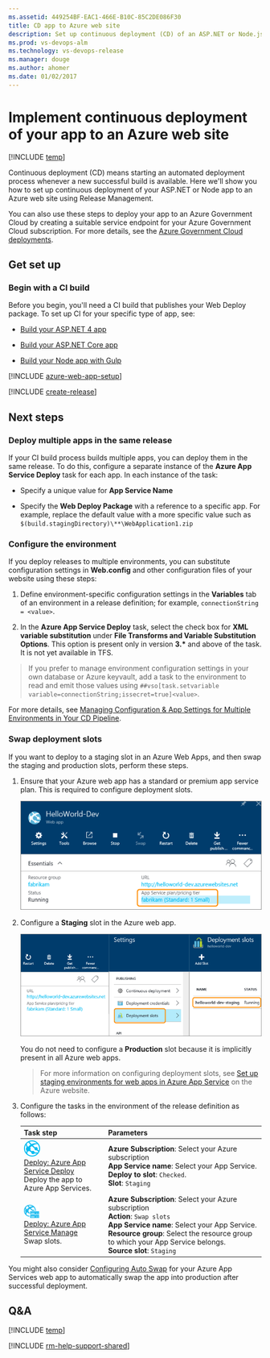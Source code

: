 ```yaml
---
ms.assetid: 449254BF-EAC1-466E-B10C-85C2DE086F30
title: CD app to Azure web site
description: Set up continuous deployment (CD) of an ASP.NET or Node.js web deploy package to Microsoft Azure Web Apps from Release Management in Visual Studio Team Services (VSTS) or Microsoft Team Foundation Server (TFS)
ms.prod: vs-devops-alm
ms.technology: vs-devops-release
ms.manager: douge
ms.author: ahomer
ms.date: 01/02/2017
---
```


# Implement continuous deployment of your app to an Azure web site

[!INCLUDE [temp](../../_shared/version-rm-dev14.md)]

Continuous deployment (CD) means starting an automated deployment process whenever a new successful build is available.
Here we'll show you how to set up continuous deployment of your ASP.NET or Node app to an Azure web site using Release Management.

You can also use these steps to deploy your app to an Azure Government Cloud
by creating a suitable service endpoint for your Azure Government Cloud subscription.
For more details, see the [Azure Government Cloud deployments](../../concepts/library/government-cloud.md).

## Get set up

### Begin with a CI build

Before you begin, you'll need a CI build that publishes your Web Deploy package. To set up CI for your specific type of app, see:

* [Build your ASP.NET 4 app](../aspnet/ci/build-aspnet-4.md)

* [Build your ASP.NET Core app](../aspnet/ci/build-aspnet-core.md)

* [Build your Node app with Gulp](../node/nodejs-to-azure.md)

[!INCLUDE [azure-web-app-setup](../_shared/azure-web-app-setup.md)]

[!INCLUDE [create-release](../_shared/create-release.md)]

## Next steps

### Deploy multiple apps in the same release

If your CI build process builds multiple apps, you can deploy them in the same release.
To do this, configure a separate instance of the **Azure App Service Deploy** task for each app. In each instance of the task:

* Specify a unique value for **App Service Name**

* Specify the **Web Deploy Package** with a reference to a specific app. For example, replace the default value with a more specific value such as `$(build.stagingDirectory)\**\WebApplication1.zip`

### Configure the environment

If you deploy releases to multiple environments, you can substitute configuration settings in **Web.config** and other configuration files of your website using these steps:

1. Define environment-specific configuration settings in the **Variables** tab of an environment in a release definition; for example,
   `connectionString = <value>`.

1. In the **Azure App Service Deploy** task, select the check box for **XML variable substitution** under **File Transforms and Variable Substitution Options**.
   This option is present only in version **3.\*** and above of the task. It is not yet available in TFS.
   
> If you prefer to manage environment configuration settings in your own database or Azure keyvault, add a task to the environment to read and emit those values using `##vso[task.setvariable variable=connectionString;issecret=true]<value>`.
   
For more details, see [Managing Configuration & App Settings for Multiple Environments in Your CD Pipeline](https://blogs.msdn.microsoft.com/visualstudioalm/2017/04/05/managing-configuration-app-settings-for-multiple-environments-in-your-cd-pipeline/).   

### Swap deployment slots

If you want to deploy to a staging slot in an Azure Web Apps, and then swap the staging and production slots, perform these steps.

1. Ensure that your Azure web app has a standard or
   premium app service plan. This is required to configure deployment slots.

   ![Specifying the service plan for an Azure web app](_img/deployment-slots-webapps-03.png)

1. Configure a **Staging** slot in the Azure web app.

   ![Configuring a staging slot in an Azure web ap](_img/deployment-slots-webapps-04.png)

   You do not need to configure a **Production** slot because it is implicitly present in all Azure web apps.

   >For more information on configuring deployment slots, see
   [Set up staging environments for web apps in Azure App Service](https://azure.microsoft.com/documentation/articles/web-sites-staged-publishing)
   on the Azure website.

1. Configure the tasks in the environment of the release definition as follows:

   | Task step | Parameters |
   | --------- | ---------- |
   | ![Azure App Service Deploy](../../steps/deploy/_img/azure-web-app-deployment-icon.png)<br/>[Deploy: Azure App Service Deploy](../../steps/deploy/azure-app-service-deploy.md)<br />Deploy the app to Azure App Services. | **Azure Subscription**: Select your Azure subscription<br />**App Service name**: Select your App Service.<br />**Deploy to slot**: `Checked`.<br />**Slot**: `Staging` |
   | ![Azure App Service Manage](../../steps/deploy/_img/azure-app-service-manage.png)<br/>[Deploy: Azure App Service Manage](../../steps/deploy/azure-app-service-manage.md)<br />Swap slots. | **Azure Subscription**: Select your Azure subscription<br />**Action**: `Swap slots`<br />**App Service name**: Select your App Service.<br />**Resource group**: Select the resource group to which your App Service belongs.<br />**Source slot**: `Staging` |
   
You might also consider [Configuring Auto Swap](https://docs.microsoft.com/en-us/azure/app-service-web/web-sites-staged-publishing#Auto-Swap)
for your Azure App Services web app to automatically swap the app into production after successful deployment.

## Q&A

<!-- BEGINSECTION class="md-qanda" -->

[!INCLUDE [temp](../../_shared/qa-versions.md)]

<!-- ENDSECTION -->

[!INCLUDE [rm-help-support-shared](../../_shared/rm-help-support-shared.md)]
